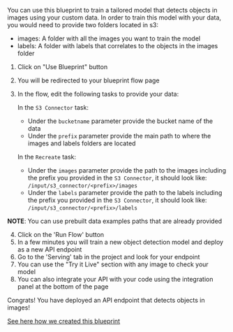 You can use this blueprint to train a tailored model that detects objects in images using your custom data.
In order to train this model with your data, you would need to provide two folders located in s3:
- images: A folder with all the images you want to train the model
- labels: A folder with labels that correlates to the objects in the images folder
1. Click on "Use Blueprint" button
2. You will be redirected to your blueprint flow page
3. In the flow, edit the following tasks to provide your data:

   In the `S3 Connector` task:
    * Under the `bucketname` parameter provide the bucket name of the data
    * Under the `prefix` parameter provide the main path to where the images and labels folders are located

   In the `Recreate` task:
    *  Under the `images` parameter provide the path to the images including the prefix you provided in the `S3 Connector`, it should look like:
       `/input/s3_connector/<prefix>/images`
    *  Under the `labels` parameter provide the path to the labels including the prefix you provided in the `S3 Connector`, it should look like:
       `/input/s3_connector/<prefix>/labels`

**NOTE**: You can use prebuilt data examples paths that are already provided

4. Click on the 'Run Flow' button
5. In a few minutes you will train a new object detection model and deploy as a new API endpoint
6. Go to the 'Serving' tab in the project and look for your endpoint
7. You can use the "Try it Live" section with any image to check your model
8. You can also integrate your API with your code using the integration panel at the bottom of the page

Congrats! You have deployed an API endpoint that detects objects in images!

[See here how we created this blueprint](https://github.com/cnvrg/Blueprints/tree/main/Object%20Detection)
